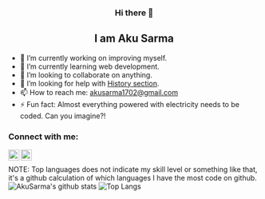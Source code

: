 <div align="center">
  <h3>Hi there 👋</h3>
    <h2>I am Aku Sarma</h2>
</div>

- 🔭 I’m currently working on improving myself.
- 🌱 I’m currently learning web development.
- 👯 I’m looking to collaborate on anything.
- 🤔 I’m looking for help with [History section](https://github.com/AkuSarma/Calculator "AkuSarma/Calculator").
- 📫 How to reach me: akusarma1702@gmail.com
- ⚡ Fun fact: Almost everything powered with electricity needs to be coded. Can you imagine?!

### Connect with me:

[<img align="left" alt="AkuSarma | Twitter" width="22px" src="https://cdn.jsdelivr.net/npm/simple-icons@v3/icons/twitter.svg" />][twitter]
[<img align="left" alt="akusarma | LinkedIn" width="22px" src="https://cdn.jsdelivr.net/npm/simple-icons@v3/icons/linkedin.svg" />][linkedin]

[twitter]: https://twitter.com/AkuSarma
[linkedin]: https://www.linkedin.com/in/akusarma
<br/>

NOTE: Top languages does not indicate my skill level or something like that, it's a github calculation of which languages I have the most code on github.
<br>
![AkuSarma's github stats](https://github-readme-stats.vercel.app/api?username=AkuSarma&show_icons=true&count_private=true&theme=radical)
![Top Langs](https://github-readme-stats.vercel.app/api/top-langs/?username=AkuSarma&theme=radical)
